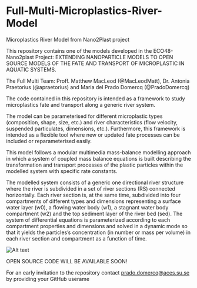 # Full-Multi-Microplastics-River-Model

Microplastics River Model from Nano2Plast project

This repository contains one of the models developed in the ECO48-Nano2plast Project: EXTENDING NANOPARTICLE MODELS TO OPEN SOURCE MODELS OF THE FATE AND TRANSPORT OF MICROPLASTIC IN AQUATIC SYSTEMS.

The Full Multi Team: Proff. Matthew MacLeod (@MacLeodMatt), Dr. Antonia Praetorius (@apraetorius) and Maria del Prado Domercq (@PradoDomercq)

The code contained in this repository is intended as a framework to study microplastics fate and transport along a generic river system.

The model can be parameterised for different microplastic types (composition, shape, size, etc.) and river characteristics (flow velocity, suspended particulates, dimensions, etc.). Furthermore, this framework is intended as a  flexible tool where new or updated fate processes can be included or reparameterised easily. 

This model follows a modular multimedia mass-balance modelling approach in which a system of coupled mass balance equations is built describing the transformation and transport processes of the plastic particles within the modelled system with specific rate constants. 

The modelled system consists of a generic one directional river structure where the river is subdivided in a set of river sections (RS) connected horizontally. Each river section is, at the same time, subdivided into four compartments of different types and dimensions representing a surface water layer (w0), a flowing water body (w1), a stagnant water body compartment (w2) and the top sediment layer of the river bed (sed). The system of differential equations is parameterized according to each compartment properties and dimensions and solved in a dynamic mode so that it yields the particles’s concentration (in number or mass per volume) in each river section and compartment as a function of time.

![Alt text](https://github.com/PradoDomercq/Nano2Plast_RiverModel/blob/main/FigureGenericRiver.png "Generic River")


OPEN SOURCE CODE WILL BE AVAILABLE SOON!

For an early invitation to the repository contact prado.domercq@aces.su.se by providing your GitHub userame

